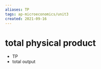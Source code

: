 ```yaml
---
aliases: TP
tags: ap-microeconomics/unit3 
created: 2021-09-16
---
```


# total physical product

- TP
- total output 

